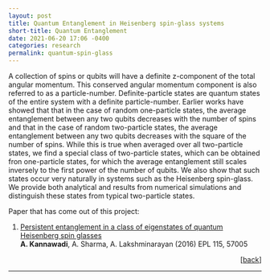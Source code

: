 ```yaml
---
layout: post
title: Quantum Entanglement in Heisenberg spin-glass systems
short-title: Quantum Entanglement
date: 2021-06-20 17:06 -0400
categories: research
permalink: quantum-spin-glass
---
```

A collection of spins or qubits will have a definite z-component of the total angular momentum.
This conserved angular momentum component is also referred to as a particle-number.
Definite-particle states are quantum states of the entire system with a definite particle-number.
Earlier works have showed that that in the case of random one-particle states, the average entanglement between any two qubits decreases with the number of spins and that in the case of random two-particle states, the average entanglement between any two qubits decreases with the square of the number of spins.
While this is true when averaged over all two-particle states, we find a special class of two-particle states, which can be obtained fron one-particle states, for which the average entanglement still scales inversely to the first power of the number of qubits.
We also show that such states occur very naturally in systems such as the Heisenberg spin-glass.
We provide both analytical and results from numerical simulations and distinguish these states from typical two-particle states.

Paper that has come out of this project:
<ol reversed>
<li> <a href="#">Persistent entanglement in a class of eigenstates of quantum Heisenberg spin glasses</a><br>
	<b>A. Kannawadi</b>, A. Sharma, A. Lakshminarayan (2016) EPL 115, 57005</li>
</ol>
<div align="right">[<a href="index.html#projectlist">back</a>]</div>
<hr>

